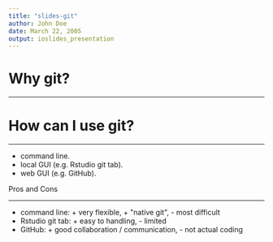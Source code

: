 ```yaml
---
title: "slides-git"
author: John Doe
date: March 22, 2005
output: ioslides_presentation
---
```


# Why git?

----

# How can I use git?

----

* command line.
* local GUI (e.g. Rstudio git tab).
* web GUI (e.g. GitHub).

Pros and Cons

----

- command line: + very flexible, + "native git", - most
  difficult
- Rstudio git tab: + easy to handling, - limited
- GitHub: + good collaboration / communication, - not
  actual coding

